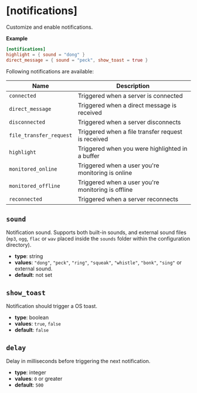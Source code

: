 # [notifications]

Customize and enable notifications.

**Example**

```toml
[notifications]
highlight = { sound = "dong" }
direct_message = { sound = "peck", show_toast = true }
```

Following notifications are available:

| Name                    | Description                                        |
| ----------------------- | -------------------------------------------------- |
| `connected`             | Triggered when a server is connected               |
| `direct_message`        | Triggered when a direct message is received        |
| `disconnected`          | Triggered when a server disconnects                |
| `file_transfer_request` | Triggered when a file transfer request is received |
| `highlight`             | Triggered when you were highlighted in a buffer    |
| `monitored_online`      | Triggered when a user you're monitoring is online  |
| `monitored_offline`     | Triggered when a user you're monitoring is offline |
| `reconnected`           | Triggered when a server reconnects                 |


## `sound`

Notification sound.
Supports both built-in sounds, and external sound files (`mp3`, `ogg`, `flac` or `wav` placed inside the `sounds` folder within the configuration directory).

- **type**: string
- **values**: `"dong"`, `"peck"`, `"ring"`, `"squeak"`, `"whistle"`, `"bonk"`, `"sing"` or external sound.
- **default**: not set


## `show_toast`

Notification should trigger a OS toast.

- **type**: boolean
- **values**: `true`, `false`
- **default**: `false`

## `delay`

Delay in milliseconds before triggering the next notification.

- **type**: integer
- **values**: `0` or greater
- **default**: `500`

